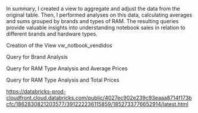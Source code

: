 In summary, I created a view to aggregate and adjust the data from the original table. Then, I performed analyses on this data, calculating averages and sums grouped by brands and types of RAM. The resulting queries provide valuable insights into understanding notebook sales in relation to different brands and hardware types.

Creation of the View vw_notbook_vendidos

Query for Brand Analysis

Query for RAM Type Analysis and Average Prices

Query for RAM Type Analysis and Total Prices

https://databricks-prod-cloudfront.cloud.databricks.com/public/4027ec902e239c93eaaa8714f173bcfc/1862830821203577/391222236115859/1852733776652914/latest.html

